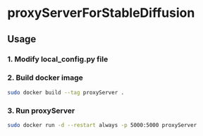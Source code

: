 # proxyServerForStableDiffusion

## Usage
### 1. Modify local_config.py file


### 2. Build docker image
```bash
sudo docker build --tag proxyServer .
```

### 3. Run proxyServer
```bash
sudo docker run -d --restart always -p 5000:5000 proxyServer 
```